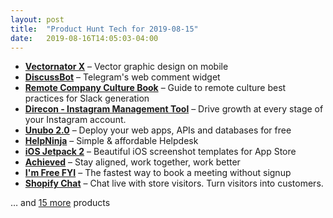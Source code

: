 ```yaml
---
layout: post
title:  "Product Hunt Tech for 2019-08-15"
date:   2019-08-16T14:05:03-04:00
---
```


* **[Vectornator X](https://www.producthunt.com/posts/vectornator-x?utm_campaign=producthunt-api&utm_medium=api&utm_source=Application%3A+Daily+Digest+RSS+%28ID%3A+3202%29)** – Vector graphic design on mobile
* **[DiscussBot](https://www.producthunt.com/posts/discussbot?utm_campaign=producthunt-api&utm_medium=api&utm_source=Application%3A+Daily+Digest+RSS+%28ID%3A+3202%29)** – Telegram's web comment widget
* **[Remote Company Culture Book](https://www.producthunt.com/posts/remote-company-culture-book?utm_campaign=producthunt-api&utm_medium=api&utm_source=Application%3A+Daily+Digest+RSS+%28ID%3A+3202%29)** – Guide to remote culture best practices for Slack generation
* **[Direcon - Instagram Management Tool](https://www.producthunt.com/posts/direcon-instagram-management-tool?utm_campaign=producthunt-api&utm_medium=api&utm_source=Application%3A+Daily+Digest+RSS+%28ID%3A+3202%29)** – Drive growth at every stage of your Instagram account.
* **[Unubo 2.0](https://www.producthunt.com/posts/unubo-2-0?utm_campaign=producthunt-api&utm_medium=api&utm_source=Application%3A+Daily+Digest+RSS+%28ID%3A+3202%29)** – Deploy your web apps, APIs and databases for free
* **[HelpNinja](https://www.producthunt.com/posts/helpninja?utm_campaign=producthunt-api&utm_medium=api&utm_source=Application%3A+Daily+Digest+RSS+%28ID%3A+3202%29)** – Simple & affordable Helpdesk
* **[iOS Jetpack 2](https://www.producthunt.com/posts/ios-jetpack-2?utm_campaign=producthunt-api&utm_medium=api&utm_source=Application%3A+Daily+Digest+RSS+%28ID%3A+3202%29)** – Beautiful iOS screenshot templates for App Store
* **[Achieved](https://www.producthunt.com/posts/achieved-2?utm_campaign=producthunt-api&utm_medium=api&utm_source=Application%3A+Daily+Digest+RSS+%28ID%3A+3202%29)** – Stay aligned, work together, work better
* **[I'm Free FYI](https://www.producthunt.com/posts/i-m-free-fyi?utm_campaign=producthunt-api&utm_medium=api&utm_source=Application%3A+Daily+Digest+RSS+%28ID%3A+3202%29)** – The fastest way to book a meeting without signup
* **[Shopify Chat](https://www.producthunt.com/posts/shopify-chat?utm_campaign=producthunt-api&utm_medium=api&utm_source=Application%3A+Daily+Digest+RSS+%28ID%3A+3202%29)** – Chat live with store visitors. Turn visitors into customers.

… and [15 more](https://www.producthunt.com/tech) products